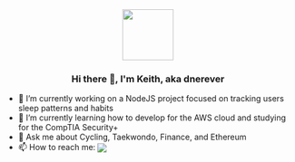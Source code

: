 
<div id="header" align="center">
    <img src="https://media.giphy.com/media/WFZvB7VIXBgiz3oDXE/giphy.gif" width="90" height="90"></img>
</div>

<body>
<div id="header" align="center">

### Hi there 👋, I'm Keith, aka dnerever
</div>



- 🔭 I’m currently working on a NodeJS project focused on tracking users sleep patterns and habits
- 🌱 I’m currently learning how to develop for the AWS cloud and studying for the CompTIA Security+
- 💬 Ask me about Cycling, Taekwondo, Finance, and Ethereum
- 📫 How to reach me: <a href="https://www.linkedin.com/in/keith-bates-technology/" type="link" target="_blank" rel="noopener noreferrer"><img src="https://img.shields.io/badge/LinkedIn-blue?logo=linkedin&logoColor=white" style="vertical-align: middle;"></a>

</body>

<!--
**dnerever/dnerever** is a ✨ _special_ ✨ repository because its `README.md` (this file) appears on your GitHub profile.

Here are some ideas to get you started:

- 🔭 I’m currently working on ...
- 🌱 I’m currently learning ...
- 👯 I’m looking to collaborate on ...
- 🤔 I’m looking for help with ...
- 💬 Ask me about ...
- 📫 How to reach me: ...
- 😄 Pronouns: ...
- ⚡ Fun fact: ...
-->

